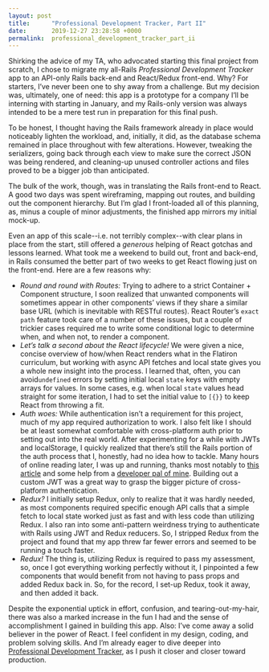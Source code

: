 ```yaml
---
layout: post
title:      "Professional Development Tracker, Part II"
date:       2019-12-27 23:28:58 +0000
permalink:  professional_development_tracker_part_ii
---
```



Shirking the advice of my TA, who advocated starting this final project from scratch, I chose to migrate my all-Rails *Professional Development Tracker* app to an API-only Rails back-end and React/Redux front-end. Why? For starters, I’ve never been one to shy away from a challenge. But my decision was, ultimately, one of need: this app is a prototype for a company I’ll be interning with starting in January, and my Rails-only version was always intended to be a mere test run in preparation for this final push. 

To be honest, I thought having the Rails framework already in place would noticeably lighten the workload, and, initially, it did, as the database schema remained in place throughout with few alterations. However, tweaking the serializers, going back through each view to make sure the correct JSON was being rendered, and cleaning-up unused controller actions and files proved to be a bigger job than anticipated.  

The bulk of the work, though, was in translating the Rails front-end to React. A good two days was spent wireframing, mapping out routes, and building out the component hierarchy. But I’m glad I front-loaded all of this planning, as, minus a couple of minor adjustments, the finished app mirrors my initial mock-up.  

Even an app of this scale--i.e. not terribly complex--with clear plans in place from the start, still offered a *generous* helping of React gotchas and lessons learned. What took me a weekend to build out, front and back-end, in Rails consumed the better part of two weeks to get React flowing just on the front-end. Here are a few reasons why:  

* *Round and round with Routes:* Trying to adhere to a strict Container + Component structure, I soon realized that unwanted components will sometimes appear in other components’ views if they share a similar base URL (which is inevitable with RESTful routes). React Router’s `exact path` feature took care of a number of these issues, but a couple of trickier cases required me to write some conditional logic to determine when, and when not, to render a component.  
* *Let’s talk a second about the React lifecycle!* We were given a nice, concise overview of how/when React renders what in the Flatiron curriculum, but working with async API fetches and local state gives you a whole new insight into the process. I learned that, often, you can avoid`undefined` errors by setting initial local `state` keys with empty arrays for values. In some cases, e.g. when local `state` values head straight for some iteration, I had to set the initial value to `[{}}` to keep React from throwing a fit.  
* *Auth woes:* While authentication isn’t a requirement for this project, much of my app required authorization to work. I also felt like I should be at least somewhat comfortable with cross-platform auth prior to setting out into the real world. After experimenting for a while with JWTs and localStorage, I quickly realized that there’s still the Rails portion of the auth process that I, honestly, had no idea how to tackle. Many hours of online reading later, I was up and running, thanks most notably to [this article](https://www.sitepoint.com/authenticate-your-rails-api-with-jwt-from-scratch/) and some help from a [developer pal of mine](https://github.com/chrisman). Building out a custom JWT was a great way to grasp the bigger picture of cross-platform authentication.  
* *Redux?* I initially setup Redux, only to realize that it was hardly needed, as most components required specific enough API calls that a simple fetch to local state worked just as fast and with less code than utilizing Redux. I also ran into some anti-pattern weirdness trying to authenticate with Rails using JWT and Redux reducers. So, I stripped Redux from the project and found that my app threw far fewer errors and seemed to be running a touch faster.  
* *Redux!* The thing is, utilizing Redux is required to pass my assessment, so, once I got everything working perfectly without it, I pinpointed a few components that would benefit from not having to pass props and added Redux back in. So, for the record, I set-up Redux, took it away, and then added it back.  

Despite the exponential uptick in effort, confusion, and tearing-out-my-hair, there was also a marked increase in the fun I had and the sense of accomplishment I gained in building this app. Also: I’ve come away a solid believer in the power of React. I feel confident in my design, coding, and problem solving skills. And I’m already eager to dive deeper into [Professional Development Tracker](https://github.com/cyantis/prof_dev_tracker_v3), as I push it closer and closer toward production.


